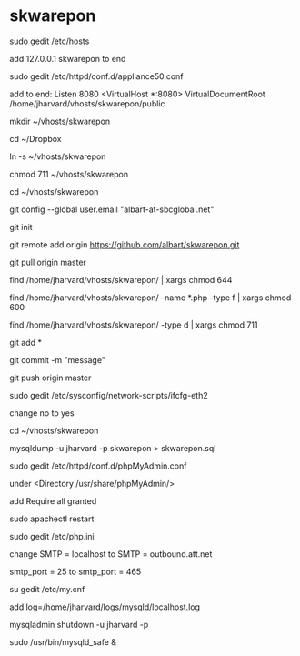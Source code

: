 skwarepon
=========

sudo gedit /etc/hosts

add 127.0.0.1 skwarepon to end

sudo gedit /etc/httpd/conf.d/appliance50.conf

add to end:
Listen 8080
<VirtualHost *:8080>
    VirtualDocumentRoot /home/jharvard/vhosts/skwarepon/public
</VirtualHost>

mkdir ~/vhosts/skwarepon

cd ~/Dropbox

ln -s ~/vhosts/skwarepon

chmod 711 ~/vhosts/skwarepon

cd ~/vhosts/skwarepon

git config --global user.email "albart-at-sbcglobal.net"

git init

git remote add origin https://github.com/albart/skwarepon.git

git pull origin master

find /home/jharvard/vhosts/skwarepon/ | xargs chmod 644

find /home/jharvard/vhosts/skwarepon/ -name *.php -type f | xargs chmod 600

find /home/jharvard/vhosts/skwarepon/ -type d | xargs chmod 711

git add *

git commit -m "message"

git push origin master

sudo gedit /etc/sysconfig/network-scripts/ifcfg-eth2

change no to yes

cd ~/vhosts/skwarepon

mysqldump -u jharvard -p skwarepon > skwarepon.sql

sudo gedit /etc/httpd/conf.d/phpMyAdmin.conf

under <Directory /usr/share/phpMyAdmin/>

add Require all granted

sudo apachectl restart

sudo gedit /etc/php.ini

change SMTP = localhost 
to SMTP = outbound.att.net

smtp_port = 25
to smtp_port = 465

su gedit /etc/my.cnf

add log=/home/jharvard/logs/mysqld/localhost.log

mysqladmin shutdown -u jharvard -p

sudo /usr/bin/mysqld_safe &

